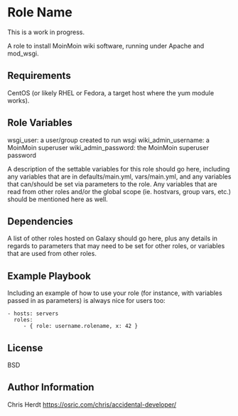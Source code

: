 Role Name
=========

This is a work in progress.

A role to install MoinMoin wiki software, running under Apache and mod_wsgi.

Requirements
------------

CentOS (or likely RHEL or Fedora, a target host where the yum module works).

Role Variables
--------------

wsgi_user: a user/group created to run wsgi
wiki_admin_username: a MoinMoin superuser
wiki_admin_password: the MoinMoin superuser password

A description of the settable variables for this role should go here, including any variables that are in defaults/main.yml, vars/main.yml, and any variables that can/should be set via parameters to the role. Any variables that are read from other roles and/or the global scope (ie. hostvars, group vars, etc.) should be mentioned here as well.

Dependencies
------------

A list of other roles hosted on Galaxy should go here, plus any details in regards to parameters that may need to be set for other roles, or variables that are used from other roles.

Example Playbook
----------------

Including an example of how to use your role (for instance, with variables passed in as parameters) is always nice for users too:

    - hosts: servers
      roles:
         - { role: username.rolename, x: 42 }

License
-------

BSD

Author Information
------------------

Chris Herdt
https://osric.com/chris/accidental-developer/
